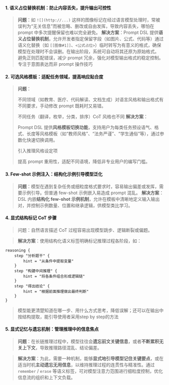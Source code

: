 #### 1. **语义占位替换机制：防止内容丢失，提升输出可控性**

> **问题**：如 `![](http://...)` 这样的图像标记在经过语言模型处理时，常被误判为“无关信息”而被忽略、删改或自由发挥，导致内容丢失，哪怕在 prompt 中多次提醒保留也难以完全避免。
>  **解决方案**：Prompt DSL 提供**语义占位替换机制**，允许开发者指定保留字段（如图片、公式、代码等）通过语义化替换（如 `[[图像#1]]`、`<公式占位>`）临时转写为有意义的格式，确保模型在处理时不会误删。在输出阶段，系统可自动将其还原为原始格式。
> 避免正则匹配错误，减少 prompt 冗余，强化对模型输出格式的稳定控制。专注于意图表达而非 prompt 操作技巧

#### 2. **可选风格模板：适配任务领域，提高响应贴合度**

> **问题**：
>
> 不同领域（如教育、医疗、代码解读、文档生成）对语言风格和输出格式有不同要求，手动修改 prompt 既耗时又易错。
>
> 不同任务（翻译，枚举，分类，排序）CoT 风格也不同
>  **解决方案**：
>
> Prompt DSL 提供**风格模板切换功能**，支持用户为每类任务预设语气、格式、长度等风格模板（如“教师风格”、“法务严谨”、“学生通俗”等），通过参数化快速切换调用。
>
> 引入推理风格设定项
>
> 提高 prompt 重用性，适配不同语境，降低非专业用户的编写门槛。

#### 3. **Few-shot 示例注入：结构化示例引导模型泛化**

> **问题**：模型在遇到复杂任务或细粒度格式要求时，容易输出偏差或发挥，需要示例引导。但普通 few-shot 示例嵌入易造成 prompt 混乱。
>  **解决方案**：DSL 内嵌**结构化 few-shot 示例机制**，允许在模板中清晰地定义输入输出对，并控制示例数量、位置和继承逻辑，供模型类比学习。

#### 4. **显式结构标记 CoT 步骤**

> 问题：自然语言描述 CoT 过程容易出现模型跳步、逻辑断裂或偏题。

>  **解决方案**：使用结构化语义标签明确标记推理过程各阶段，如：

```
reasoning {
    step "分析题干" {
        hint = "从条件中提取变量"
    }
    step "构建中间推理" {
        hint = "将各条件组合形成逻辑链"
    }
    step "得出结论" {
        hint = "根据前面推理做出最终判断"
    }
}
```

> 模型能更清楚知道在哪一步、用什么方式思考，降低误解；还可以在输出中按结构提取，能引导使用者采用step by step的方法

####  5. **显式记忆与遗忘机制：管理推理中的信息焦点**

> **问题**：在长链推理过程中，模型往往会**遗忘前文关键信息**，或者**不断累积无关上下文**，导致推理路径混乱、结论偏差。

> **解决方案**：为此，需要一种机制，能够**显式地引导模型记住关键要点**，或在适当时机**主动遗忘无用信息**，以维持推理过程的连贯性与精准性。通过 `remember` / `erase` 等语义标签，可对模型注意力范围进行细粒度控制，优化信息流的组织和上下文负载。